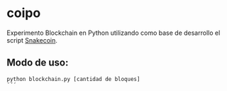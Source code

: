 # coipo
Experimento Blockchain en Python utilizando como base de desarrollo el script [Snakecoin](https://gist.github.com/aunyks/8f2c2fd51cc17f342737917e1c2582e2).

## Modo de uso:

```
python blockchain.py [cantidad de bloques]
´´´